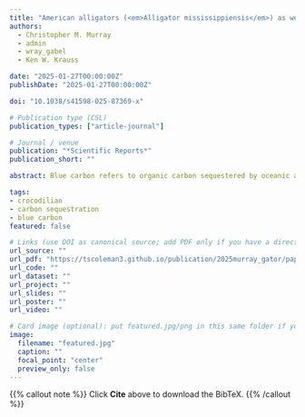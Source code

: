 ```yaml
---
title: "American alligators (<em>Alligator mississippiensis</em>) as wetland ecosystem carbon stock regulators"
authors:
  - Christopher M. Murray
  - admin
  - wray_gabel
  - Ken W. Krauss

date: "2025-01-27T00:00:00Z"
publishDate: "2025-01-27T00:00:00Z"

doi: "10.1038/s41598-025-87369-x"

# Publication type (CSL)
publication_types: ["article-journal"]

# Journal / venue
publication: "*Scientific Reports*"
publication_short: ""

abstract: Blue carbon refers to organic carbon sequestered by oceanic and coastal ecosystems. This stock has gained global attention as a high organic carbon repository relative to other ecosystems. Within blue carbon ecosystems, tidally influenced wetlands alone store a disproportionately higher amount of organic carbon than other blue carbon systems. North America harbors 42% of tidally influenced global wetland area, which has been identified as a critical carbon stock in the context of climate change mitigation. However, quantified associations between vertebrate biota and carbon sequestration within ecosystems are in their infancy and have been incidental, given that microbial trophic levels are thought to drive nutrient dynamics. Here, we assess the relationship between American alligator (*Alligator mississippiensis*) demography and tidally influenced wetland soil carbon stock among habitats at continental, biogeographically-relevant, and local scales. We used soil core profile data from the Smithsonian’s Coastal Carbon Network and filtered for continuous core profiles in tidally influenced wetland areas along the Gulf and Atlantic Coasts of the United States. Results indicate that American alligator presence is positively correlated with soil carbon stock across habitats within their native distribution. Further, American alligator demographic variables are positively correlated with soil carbon stock at local scales. These conclusions are concordant with previous findings that apex predators, through trophic cascade theory, play a key role in regulating soil carbon stock and that alligators are functional apex predators in carbon dynamics and a key commercialized natural resource.

tags: 
- crocodilian
- carbon sequestration
- blue carbon
featured: false

# Links (use DOI as canonical source; add PDF only if you have a direct/public link)
url_source: ""
url_pdf: "https://tscoleman3.github.io/publication/2025murray_gator/paper.pdf"
url_code: ""
url_dataset: ""
url_project: ""
url_slides: ""
url_poster: ""
url_video: ""

# Card image (optional): put featured.jpg/png in this same folder if you want a thumbnail
image: 
  filename: "featured.jpg"
  caption: ""
  focal_point: "center"
  preview_only: false
---
```


{{% callout note %}}
Click **Cite** above to download the BibTeX.
{{% /callout %}}